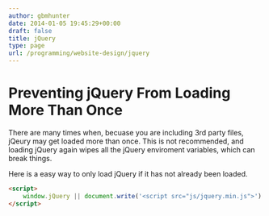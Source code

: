 ```yaml
---
author: gbmhunter
date: 2014-01-05 19:45:29+00:00
draft: false
title: jQuery
type: page
url: /programming/website-design/jquery
---
```


# Preventing jQuery From Loading More Than Once

There are many times when, becuase you are including 3rd party files, jQeury may get loaded more than once. This is not recommended, and loading jQuery again wipes all the jQuery enviroment variables, which can break things.

Here is a easy way to only load jQuery if it has not already been loaded.

```html    
<script>
    window.jQuery || document.write('<script src="js/jquery.min.js">')
</script>
```